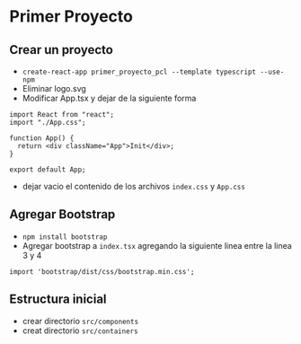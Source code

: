 # Primer Proyecto

## Crear un proyecto

- `create-react-app primer_proyecto_pcl --template typescript --use-npm`
- Eliminar logo.svg
- Modificar App.tsx y dejar de la siguiente forma

```tsx
import React from "react";
import "./App.css";

function App() {
  return <div className="App">Init</div>;
}

export default App;
```

- dejar vacio el contenido de los archivos `index.css` y `App.css`

## Agregar Bootstrap

- `npm install bootstrap`
- Agregar bootstrap a `index.tsx` agregando la siguiente linea entre la linea 3 y 4

`import 'bootstrap/dist/css/bootstrap.min.css';`

## Estructura inicial

- crear directorio `src/components`
- creat directorio `src/containers`
